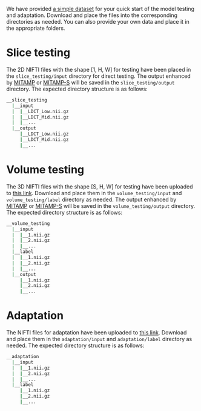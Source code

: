 We have provided [a simple dataset](https://seunic-my.sharepoint.cn/:f:/g/personal/220232198_seu_edu_cn/EjK8gleWI4JCiVfYuyLHeBkBJYqQaCq3SzfVF8M2qmwfOg?e=6oiehh) for your quick start of the model testing and adaptation. Download and place the files into the corresponding directories as needed. You can also provide your own data and place it in the appropriate folders.


# Slice testing
The 2D NIFTI files with the shape [1, H, W] for testing have been placed in the `slice_testing/input` directory for direct testing. The output enhanced by [MITAMP](../README.md#31-slice-testing) or [MITAMP-S](../README.md#42-slice-testing) will be saved in the `slice_testing/output` directory. The expected directory structure is as follows:

```bash
__slice_testing
  |__input
  |  |__LDCT_Low.nii.gz
  |  |__LDCT_Mid.nii.gz
  |  |__...
  |__output
     |__LDCT_Low.nii.gz
     |__LDCT_Mid.nii.gz
     |__...
```

# Volume testing
The 3D NIFTI files with the shape [S, H, W] for testing have been uploaded to [this link](https://seunic-my.sharepoint.cn/:f:/g/personal/220232198_seu_edu_cn/EtcfNaDy40lLt-tckD_lfJQBDWixEfxpYpUU-76f93jt7Q?e=qh42Yo). Download and place them in the `volume_testing/input` and `volume_testing/label` directory as needed. The output enhanced by [MITAMP](../README.md#32-volume-testing) or [MITAMP-S](../README.md#43-volume-testing) will be saved in the `volume_testing/output` directory. The expected directory structure is as follows:

```bash
__volume_testing
  |__input
  |  |__1.nii.gz
  |  |__2.nii.gz
  |  |__...
  |__label
  |  |__1.nii.gz
  |  |__2.nii.gz
  |  |__...
  |__output
     |__1.nii.gz
     |__2.nii.gz
     |__...
```

# Adaptation
The NIFTI files for adaptation have been uploaded to [this link](https://seunic-my.sharepoint.cn/:f:/g/personal/220232198_seu_edu_cn/EuhW8PS-H2ZApQdw9odb-5MB96Q-XZw4N3JGhK3q7ZIc2A?e=v2FirK). Download and place them in the `adaptation/input` and `adaptation/label` directory as needed. The expected directory structure is as follows:
```bash
__adaptation
  |__input
  |  |__1.nii.gz
  |  |__2.nii.gz
  |  |__...
  |__label
     |__1.nii.gz
     |__2.nii.gz
     |__...
```
